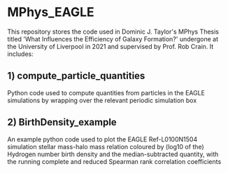 # MPhys_EAGLE

This repository stores the code used in Dominic J. Taylor's MPhys Thesis titled 'What Influences the Efficiency of Galaxy Formation?' undergone at the University of Liverpool in 2021 and supervised by Prof. Rob Crain. It includes:

## 1) compute_particle_quantities
Python code used to compute quantities from particles in the EAGLE simulations by wrapping over the relevant periodic simulation box

## 2) BirthDensity_example
An example python code used to plot the EAGLE Ref-L0100N1504 simulation stellar mass-halo mass relation coloured by (log10 of the) Hydrogen number birth density and the median-subtracted quantity, with the running complete and reduced Spearman rank correlation coefficients

